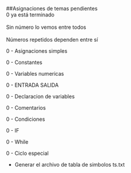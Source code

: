 <!-- ASIGNACIONES DE TEMAS -->
##Asignaciones de temas pendientes
<br>0 ya está terminado</br>
<br>Sin número lo vemos entre todos</br>
<br>Números repetidos dependen entre sí</br>

0 - Asignaciones simples

0 - Constantes

0 - Variables numericas

0 - ENTRADA SALIDA

0 - Declaracion de variables

0 - Comentarios

0 - Condiciones

0 - IF

0 - While

0 - Ciclo especial

- Generar el archivo de tabla de simbolos ts.txt